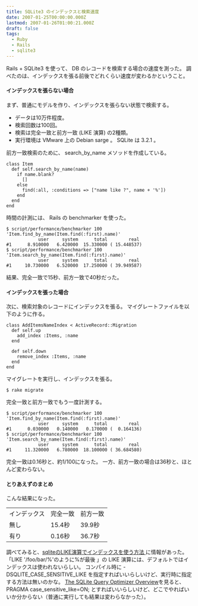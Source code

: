 ```yaml
---
title: SQLite3 のインデックスと検索速度
date: 2007-01-25T00:00:00.000Z
lastmod: 2007-01-26T01:00:21.000Z
draft: false
tags:
  - Ruby
  - Rails
  - sqlite3
---
```


Rails + SQLite3 を使って、 DB のレコードを検索する場合の速度を測った。 調べたのは、インデックスを張る前後でどれくらい速度が変わるかということ。

#### インデックスを張らない場合

まず、普通にモデルを作り、インデックスを張らない状態で検索する。

* データは10万件程度。
* 検索回数は100回。
* 検索は完全一致と前方一致 (LIKE 演算) の2種類。
* 実行環境は VMware 上の Debian sarge 。 SQLite は 3.2.1 。

前方一致検索のために、 search\_by\_name メソッドを作成している。

```
class Item
  def self.search_by_name(name)
    if name.blank?
      []
    else
      find(:all, :conditions => ["name like ?", name + '%'])
    end
  end
end
```

時間の計測には、 Rails の benchmarker を使った。

```
$ script/performance/benchmarker 100 'Item.find_by_name(Item.find(:first).name)'
            user     system      total        real
#1      8.910000   6.420000  15.330000 ( 15.448537)
$ script/performance/benchmarker 100 'Item.search_by_name(Item.find(:first).name)'
            user     system      total        real
#1     10.730000   6.520000  17.250000 ( 39.949587)
```

結果、完全一致で15秒、前方一致で40秒だった。

#### インデックスを張った場合

次に、検索対象のレコードにインデックスを張る。 マイグレートファイルを以下のように作る。

```
class AddItemsNameIndex < ActiveRecord::Migration
  def self.up
    add_index :Items, :name
  end

  def self.down
    remove_index :Items, :name
  end
end
```

マイグレートを実行し、インデックスを張る。

```
$ rake migrate
```

完全一致と前方一致でもう一度計測する。

```
$ script/performance/benchmarker 100 'Item.find_by_name(Item.find(:first).name)'
            user     system      total        real
#1      0.030000   0.140000   0.170000 (  0.164136)
$ script/performance/benchmarker 100 'Item.search_by_name(Item.find(:first).name)'
            user     system      total        real
#1     11.320000   6.780000  18.100000 ( 36.684580)
```

完全一致は0.16秒と、約1/100になった。 一方、前方一致の場合は36秒と、ほとんど変わらない。

#### とりあえずのまとめ

こんな結果になった。

|        |       |       |
| ------ | ----- | ----- |
| インデックス | 完全一致  | 前方一致  |
| 無し     | 15.4秒 | 39.9秒 |
| 有り     | 0.16秒 | 36.7秒 |

調べてみると、[sqliteのLIKE演算でインデックスを使う方法 ](http://dev.ariel-networks.com/Members/inoue/sqlite306elike6f147b9730a430f330c330af30b930924f7f304665b96cd5)に情報があった。 「LIKE '/foo/bar/%'のように%が最後 」の LIKE 演算には、デフォルトではインデックスは使われないらしい。 コンパイル時に -DSQLITE\_CASE\_SENSITIVE\_LIKE を指定すればいいらしいけど、実行時に指定する方法は無いのかな。 [The SQLite Query Optimizer Overview](http://www.sqlite.org/optoverview.html)を見ると、 PRAGMA case\_sensitive\_like=ON; とすればいいらしいけど、どこでやればいいか分からない（普通に実行しても結果は変わらなかった）。
